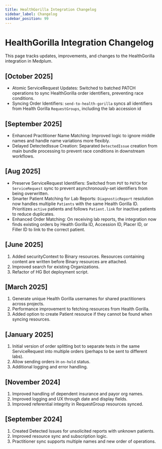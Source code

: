 ```yaml
---
title: HealthGorilla Integration Changelog
sidebar_label: Changelog
sidebar_position: 99
---
```


# HealthGorilla Integration Changelog

This page tracks updates, improvements, and changes to the HealthGorilla integration in Medplum.

## [October 2025]

- Atomic ServiceRequest Updates: Switched to batched PATCH operations to sync HealthGorilla order identifiers, preventing race conditions.
- Syncing Order Identifiers: `send-to-health-gorilla` syncs all identifiers from Health Gorilla `RequestGroups`, including the lab accession id

## [September 2025]

- Enhanced Practitioner Name Matching: Improved logic to ignore middle names and handle name variations more flexibly.
- Delayed DetectedIssue Creation: Separated `DetectedIssue` creation from main bundle processing to prevent race conditions in downstream workflows.

## [Aug 2025]

- Preserve ServiceRequest Identifiers: Switched from `PUT` to `PATCH` for `ServiceRequest` sync to prevent asynchronously-set identifiers from being overwritten.
- Smarter Patient Matching for Lab Reports: `DiagnosticReport` resolution now handles multiplie `Patients` with the same Health Gorilla ID. Prioritizes `active` patients and follows `Patient.link` for inactive patients to reduce duplicates.
- Enhanced Order Matching: On receiving lab reports, the integration now finds existing orders by Health Gorilla ID, Accession ID, Placer ID, or Filler ID to link to the correct patient.

## [June 2025]

1. Added securityContext to Binary resources. Resources containing content are written before Binary resources are attached.
2. Improved search for existing Organizations.
3. Refactor of HG Bot deployment script.

## [March 2025]

1. Generate unique Health Gorilla usernames for shared practitioners across projects.
2. Performance improvement to fetching resources from Health Gorilla.
3. Added option to create Patient resource if they cannot be found when syncing resources.

## [January 2025]

1. Initial version of order splitting bot to separate tests in the same ServiceRequest into multiple orders (perhaps to be sent to different labs).
2. Allow sending orders in `on-hold` status.
3. Additional logging and error handling.

## [November 2024]

1. Improved handling of dependent insurance and payor org names.
2. Improved logging and UX through date and display fields.
3. Improved referential integrity in RequestGroup resources synced.

## [September 2024]

1. Created Detected Issues for unsolicited reports with unknown patients.
2. Improved resource sync and subscription logic.
3. Practitioner sync supports multiple names and new order of operations.

<!-- Add new entries below as changes are made -->

